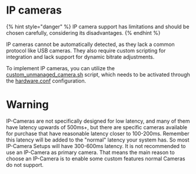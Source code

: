 # IP cameras

{% hint style="danger" %}
IP camera support has limitations and should be chosen carefully, considering its disadvantages.
{% endhint %}

IP cameras cannot be automatically detected, as they lack a common protocol like USB cameras. They also require custom scripting for integration and lack support for dynamic bitrate adjustments.

To implement IP cameras, you can utilize the [custom_unmanaged_camera.sh](custom-unmanaged-camera.md) script, which needs to be activated through the [hardware.conf](../hardware.md) configuration.


# Warning

IP-Cameras are not specifically designed for low latency, and many of them have latency upwards of 500ms+, but there are specific cameras available for purchase that have reasonable latency closer to 100-200ms. Remember this latency will be added to the "normal" latency your system has. So most IP-Camera Setups will have 300-600ms latency. It is not recommended to use an IP-Camera as primary camera.
That means the main reason to choose an IP-Camera is to enable some custom features normal Cameras do not support.
